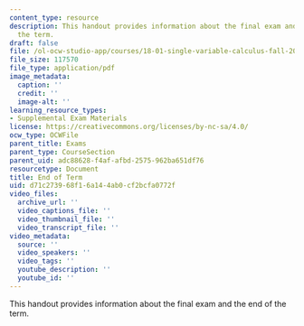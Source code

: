 ```yaml
---
content_type: resource
description: This handout provides information about the final exam and the end of
  the term.
draft: false
file: /ol-ocw-studio-app/courses/18-01-single-variable-calculus-fall-2006/d71c273968f16a144ab0cf2bcfa0772f_endoftermf06.pdf
file_size: 117570
file_type: application/pdf
image_metadata:
  caption: ''
  credit: ''
  image-alt: ''
learning_resource_types:
- Supplemental Exam Materials
license: https://creativecommons.org/licenses/by-nc-sa/4.0/
ocw_type: OCWFile
parent_title: Exams
parent_type: CourseSection
parent_uid: adc88628-f4af-afbd-2575-962ba651df76
resourcetype: Document
title: End of Term
uid: d71c2739-68f1-6a14-4ab0-cf2bcfa0772f
video_files:
  archive_url: ''
  video_captions_file: ''
  video_thumbnail_file: ''
  video_transcript_file: ''
video_metadata:
  source: ''
  video_speakers: ''
  video_tags: ''
  youtube_description: ''
  youtube_id: ''
---
```

This handout provides information about the final exam and the end of the term.